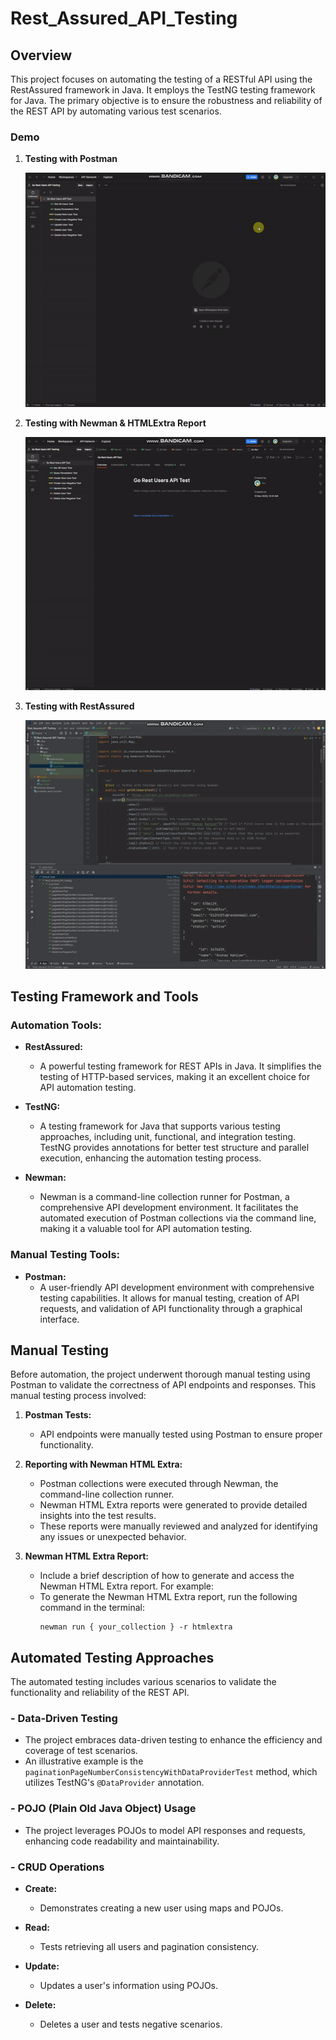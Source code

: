# Rest_Assured_API_Testing

## Overview

This project focuses on automating the testing of a RESTful API using the RestAssured framework in Java. It employs the TestNG testing framework for Java. The primary objective is to ensure the robustness and reliability of the REST API by automating various test scenarios.

### Demo

1. **Testing with Postman**
 
   ![Postman Test](https://github.com/ozgurgogersin/Rest_Assured_API_Testing/blob/master/src/test/java/_Gifs/postman.gif)

2. **Testing with Newman & HTMLExtra Report**
 
   ![Newman Test](https://github.com/ozgurgogersin/Rest_Assured_API_Testing/blob/master/src/test/java/_Gifs/newman.gif)

3. **Testing with RestAssured**
 
   ![RestAssured](https://github.com/ozgurgogersin/Rest_Assured_API_Testing/blob/master/src/test/java/_Gifs/restAssured.gif)

## Testing Framework and Tools

### Automation Tools:

- **RestAssured:**
  - A powerful testing framework for REST APIs in Java. It simplifies the testing of HTTP-based services, making it an excellent choice for API automation testing.

- **TestNG:**
  - A testing framework for Java that supports various testing approaches, including unit, functional, and integration testing. TestNG provides annotations for better test structure and parallel execution, enhancing the automation testing process.

- **Newman:**
  - Newman is a command-line collection runner for Postman, a comprehensive API development environment. It facilitates the automated execution of Postman collections via the command line, making it a valuable tool for API automation testing.

### Manual Testing Tools:

- **Postman:**
  - A user-friendly API development environment with comprehensive testing capabilities. It allows for manual testing, creation of API requests, and validation of API functionality through a graphical interface.

## Manual Testing

Before automation, the project underwent thorough manual testing using Postman to validate the correctness of API endpoints and responses. This manual testing process involved:

1. **Postman Tests:**
   - API endpoints were manually tested using Postman to ensure proper functionality.

2. **Reporting with Newman HTML Extra:**
   - Postman collections were executed through Newman, the command-line collection runner.
   - Newman HTML Extra reports were generated to provide detailed insights into the test results.
   - These reports were manually reviewed and analyzed for identifying any issues or unexpected behavior.

3. **Newman HTML Extra Report:**
   - Include a brief description of how to generate and access the Newman HTML Extra report. For example:
   - To generate the Newman HTML Extra report, run the following command in the terminal:
     ```
     newman run { your_collection } -r htmlextra
     ```

## Automated Testing Approaches

The automated testing includes various scenarios to validate the functionality and reliability of the REST API.

### - Data-Driven Testing

- The project embraces data-driven testing to enhance the efficiency and coverage of test scenarios. 
- An illustrative example is the `paginationPageNumberConsistencyWithDataProviderTest` method, which utilizes TestNG's `@DataProvider` annotation.

### - POJO (Plain Old Java Object) Usage

- The project leverages POJOs to model API responses and requests, enhancing code readability and maintainability.

### - CRUD Operations

- **Create:**
  - Demonstrates creating a new user using maps and POJOs.

- **Read:**
  - Tests retrieving all users and pagination consistency.

- **Update:**
  - Updates a user's information using POJOs.

- **Delete:**
  - Deletes a user and tests negative scenarios.
